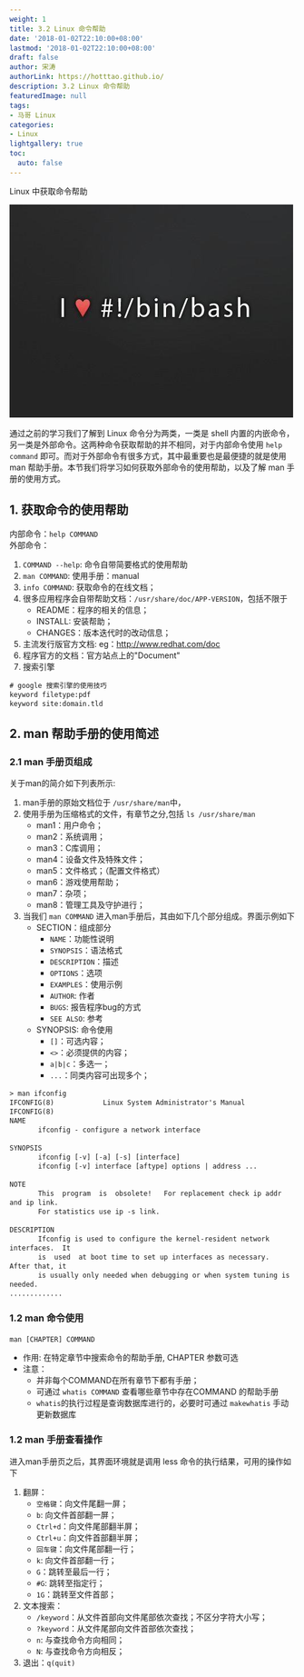 ```yaml
---
weight: 1
title: 3.2 Linux 命令帮助
date: '2018-01-02T22:10:00+08:00'
lastmod: '2018-01-02T22:10:00+08:00'
draft: false
author: 宋涛
authorLink: https://hotttao.github.io/
description: 3.2 Linux 命令帮助
featuredImage: null
tags:
- 马哥 Linux
categories:
- Linux
lightgallery: true
toc:
  auto: false
---
```


Linux 中获取命令帮助

![linux-mt](/images/linux_mt/linux_mt.jpg)
<!-- more -->

通过之前的学习我们了解到 Linux 命令分为两类，一类是 shell 内置的内嵌命令，另一类是外部命令。这两种命令获取帮助的并不相同，对于内部命令使用 `help command` 即可。而对于外部命令有很多方式，其中最重要也是最便捷的就是使用 man 帮助手册。本节我们将学习如何获取外部命令的使用帮助，以及了解 man 手册的使用方式。

## 1. 获取命令的使用帮助
内部命令：`help COMMAND`  
外部命令：
1. `COMMAND --help`: 命令自带简要格式的使用帮助
2.  `man COMMAND`: 使用手册：manual
3. `info COMMAND`: 获取命令的在线文档；
4. 很多应用程序会自带帮助文档：`/usr/share/doc/APP-VERSION`，包括不限于
	- README：程序的相关的信息；
	- INSTALL: 安装帮助；
	- CHANGES：版本迭代时的改动信息；
5. 主流发行版官方文档: eg：http://www.redhat.com/doc
6. 程序官方的文档：官方站点上的"Document"
7. 搜索引擎

```
# google 搜索引擎的使用技巧
keyword filetype:pdf
keyword site:domain.tld
```

## 2. man 帮助手册的使用简述
### 2.1 man 手册页组成
关于man的简介如下列表所示:
1. man手册的原始文档位于 `/usr/share/man`中，
2. 使用手册为压缩格式的文件，有章节之分,包括 `ls /usr/share/man`
	- man1：用户命令；
	- man2：系统调用；
	- man3：C库调用；
	- man4：设备文件及特殊文件；
	- man5：文件格式；（配置文件格式）
	- man6：游戏使用帮助；
	- man7：杂项；
	- man8：管理工具及守护进行；
3. 当我们 `man COMMAND` 进入man手册后，其由如下几个部分组成。界面示例如下
	- SECTION：组成部分
		- `NAME`：功能性说明
		- `SYNOPSIS`：语法格式
		- `DESCRIPTION`：描述
		- `OPTIONS`：选项
		- `EXAMPLES`：使用示例
		- `AUTHOR`: 作者
		- `BUGS`: 报告程序bug的方式
		- `SEE ALSO`: 参考
	- SYNOPSIS: 命令使用
		- `[]`：可选内容；
		- `<>`：必须提供的内容；
		- `a|b|c`：多选一；
		- `...`：同类内容可出现多个；

```
> man ifconfig
IFCONFIG(8)            Linux System Administrator's Manual           IFCONFIG(8)
NAME
       ifconfig - configure a network interface

SYNOPSIS
       ifconfig [-v] [-a] [-s] [interface]
       ifconfig [-v] interface [aftype] options | address ...

NOTE
       This  program  is  obsolete!   For replacement check ip addr and ip link.
       For statistics use ip -s link.

DESCRIPTION
       Ifconfig is used to configure the kernel-resident network interfaces.  It
       is  used  at boot time to set up interfaces as necessary.  After that, it
       is usually only needed when debugging or when system tuning is needed.
.............
```


### 1.2 man 命令使用
`man [CHAPTER] COMMAND`
- 作用: 在特定章节中搜索命令的帮助手册, CHAPTER 参数可选
- 注意：
	- 并非每个COMMAND在所有章节下都有手册；
	- 可通过 `whatis COMMAND` 查看哪些章节中存在COMMAND 的帮助手册
	- `whatis`的执行过程是查询数据库进行的，必要时可通过 `makewhatis` 手动更新数据库


### 1.2 man 手册查看操作
进入man手册页之后，其界面环境就是调用 less 命令的执行结果，可用的操作如下
1. 翻屏：
	- `空格键`：向文件尾翻一屏；
	- `b`: 向文件首部翻一屏；
	- `Ctrl+d`：向文件尾部翻半屏；
	- `Ctrl+u`：向文件首部翻半屏；
	- `回车键`：向文件尾部翻一行；
	- `k`: 向文件首部翻一行；
	- `G`：跳转至最后一行；
	- `#G`: 跳转至指定行；
	- `1G`：跳转至文件首部；
2. 文本搜索：
	- `/keyword`：从文件首部向文件尾部依次查找；不区分字符大小写；
	- `?keyword`：从文件尾部向文件首部依次查找；
	- `n`: 与查找命令方向相同；
	- `N`: 与查找命令方向相反；
3. 退出：`q(quit)`
